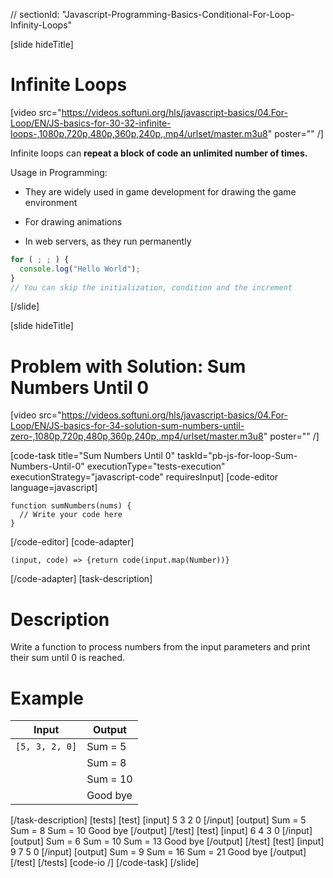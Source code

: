 // sectionId: "Javascript-Programming-Basics-Conditional-For-Loop-Infinity-Loops"

[slide hideTitle]
# Infinite Loops

[video src="https://videos.softuni.org/hls/javascript-basics/04.For-Loop/EN/JS-basics-for-30-32-infinite-loops-,1080p,720p,480p,360p,240p,.mp4/urlset/master.m3u8" poster="" /]

Infinite loops can **repeat a block of code an unlimited number of times.** 

Usage in Programming:

* They are widely used in game development for drawing the game environment

* For drawing animations

* In web servers, as they run permanently

```js
for ( ; ; ) {
  console.log("Hello World");
}
// You can skip the initialization, condition and the increment
```
[/slide]


[slide hideTitle]
# Problem with Solution: Sum Numbers Until 0

[video src="https://videos.softuni.org/hls/javascript-basics/04.For-Loop/EN/JS-basics-for-34-solution-sum-numbers-until-zero-,1080p,720p,480p,360p,240p,.mp4/urlset/master.m3u8" poster="" /]

[code-task title="Sum Numbers Until 0" taskId="pb-js-for-loop-Sum-Numbers-Until-0" executionType="tests-execution" executionStrategy="javascript-code" requiresInput]
[code-editor language=javascript]
```
function sumNumbers(nums) {
  // Write your code here
}
```
[/code-editor]
[code-adapter]
```
(input, code) => {return code(input.map(Number))}
```
[/code-adapter]
[task-description]
# Description
Write a function to process numbers from the input parameters and print their sum until 0 is reached.


# Example
| **Input** | **Output** |
| --- | --- |
|`[5, 3, 2, 0]`| Sum = 5 |
||Sum = 8 |
||Sum = 10 |
||Good bye |

[/task-description]
[tests]
[test]
[input]
5
3
2
0
[/input]
[output]
Sum \= 5
Sum \= 8
Sum \= 10
Good bye
[/output]
[/test]
[test]
[input]
6
4
3
0
[/input]
[output]
Sum \= 6
Sum \= 10
Sum \= 13
Good bye
[/output]
[/test]
[test]
[input]
9
7
5
0
[/input]
[output]
Sum \= 9
Sum \= 16
Sum \= 21
Good bye
[/output]
[/test]
[/tests]
[code-io /]
[/code-task]
[/slide]


